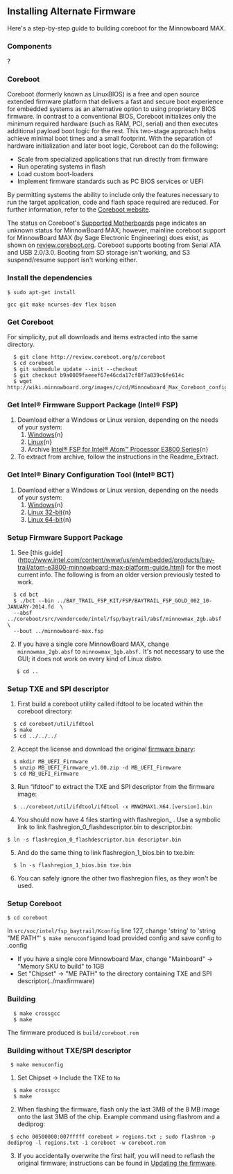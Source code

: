 ## Installing Alternate Firmware

Here's a step-by-step guide to building coreboot for the Minnowboard MAX.

### Components

?

### Coreboot
Coreboot (formerly known as LinuxBIOS) is a free and open source extended firmware platform that delivers a fast and secure boot experience for embedded systems as an alternative option to using proprietary BIOS firmware. In contrast to a conventional BIOS, Coreboot initializes only the minimum required hardware (such as RAM, PCI, serial) and then executes additional payload boot logic for the rest. This two-stage approach helps achieve minimal boot times and a small footprint.
With the separation of hardware initialization and later boot logic, Coreboot can do the following: 

- Scale from specialized applications that run directly from firmware 
- Run operating systems in flash 
- Load custom boot-loaders 
- Implement firmware standards such as PC BIOS services or UEFI 

By permitting systems the ability to include only the features necessary to run the target application, code and flash space required are reduced. For further information, refer to the [Coreboot website]( http://www.coreboot.org).

The status on Coreboot's [Supported Motherboards](http://www.coreboot.org/Supported_Motherboards) page indicates an unknown status for MinnowBoard MAX; however, mainline coreboot support for MinnowBoard MAX (by Sage Electronic Engineering) does exist, as shown on [review.coreboot.org](http://review.coreboot.org/gitweb?p=coreboot.git). Coreboot supports booting from Serial ATA and USB 2.0/3.0. Booting from SD storage isn't working, and S3 suspend/resume support isn't working either. 

### Install the dependencies

  ``` 
  $ sudo apt-get install
  ```

  ``` 
  gcc git make ncurses-dev flex bison
  ```

### Get Coreboot 
For simplicity, put all downloads and items extracted into the same directory.

  ```
 	$ git clone http://review.coreboot.org/p/coreboot
 	$ cd coreboot
 	$ git submodule update --init --checkout
 	$ git checkout b9a0809faeeef67e46cda17cf8f7a839c6fe614c
 	$ wget http://wiki.minnowboard.org/images/c/cd/Minnowboard_Max_Coreboot_config.txt
  ```

### Get Intel® Firmware Support Package (Intel® FSP)
1. Download either a Windows or Linux version, depending on the needs of your system:
    1. [Windows](http://www.intel.com/content/www/us/en/embedded/software/fsp/atom-e3800-fsp-g3-windows-download.html){n}
    1. [Linux](http://www.intel.com/content/www/us/en/embedded/software/fsp/atom-e3800-fsp-g3-linux-download.html){n}
    1. Archive [Intel® FSP for Intel® Atom™ Processor E3800 Series](http://downloadcenter.intel.com/download/24496){n}
2. To extract from archive, follow the instructions in the Readme_Extract.

### Get Intel® Binary Configuration Tool (Intel® BCT) 
1. Download either a Windows or Linux version, depending on the needs of your system: 
    1. [Windows](https://edc.intel.com/Link.aspx?id=10034){n}
    1. [Linux 32-bit](https://edc.intel.com/Link.aspx?id=10033){n}  
    1. [Linux 64-bit](https://edc.intel.com/Link.aspx?id=10032){n}

### Setup Firmware Support Package
1. See [this guide] (http://www.intel.com/content/www/us/en/embedded/products/bay-trail/atom-e3800-minnowboard-max-platform-guide.html) for the most current info. The following is from an older version previously tested to work. 

  ```
  	$ cd bct
  	$ ./bct --bin ../BAY_TRAIL_FSP_KIT/FSP/BAYTRAIL_FSP_GOLD_002_10-JANUARY-2014.fd  \
  	--absf ../coreboot/src/vendorcode/intel/fsp/baytrail/absf/minnowmax_2gb.absf \
  	--bout ../minnowboard-max.fsp
  ```

2. If you have a single core MinnowBoard MAX, change `minnowmax_2gb.absf` to `minnowmax_1gb.absf.` It's not necessary to use the GUI; it does not work on every kind of Linux distro.

  ```
 	 $ cd ..
  ```
  
### Setup TXE and SPI descriptor 
1. First build a coreboot utility called ifdtool to be located within the coreboot directory:

```
  $ cd coreboot/util/ifdtool
  $ make
  $ cd ../../../
```

2. Accept the license and download the original [firmware binary]( https://firmware.intel.com/projects/minnowboard-max):

```
  $ mkdir MB_UEFI_Firmware
  $ unzip MB_UEFI_Firmware_v1.00.zip -d MB_UEFI_Firmware
  $ cd MB_UEFI_Firmware
```

3. Run “ifdtool” to extract the TXE and SPI descriptor from the firmware image:

```
  $ ../coreboot/util/ifdtool/ifdtool -x MNW2MAX1.X64.[version].bin
```

4. You should now have 4 files starting with flashregion_ . Use a symbolic link to link flashregion_0_flashdescriptor.bin to descriptor.bin:

```
$ ln -s flashregion_0_flashdescriptor.bin descriptor.bin
```

5. And do the same thing to link flashregion_1_bios.bin to txe.bin:

```
  $ ln -s flashregion_1_bios.bin txe.bin
```

6. You can safely ignore the other two flashregion files, as they won't be used.

### Setup Coreboot 

```
$ cd coreboot
```

In `src/soc/intel/fsp_baytrail/Kconfig` line 127, change 'string' to 'string "ME PATH"' `$ make menuconfig`and load provided config and save config to .config

- If you have a single core Minnowboard Max, change "Mainboard" -> "Memory SKU to build" to 1GB
- Set "Chipset" -> "ME PATH" to the directory containing TXE and SPI descriptor(../maxfirmware)

### Building 

```
  $ make crossgcc
  $ make
```

The firmware produced is `build/coreboot.rom`


### Building without TXE/SPI descriptor 

```
 $ make menuconfig
```

1. Set Chipset -> Include the TXE to `No`

```
  $ make crossgcc
  $ make
```

2. When flashing the firmware, flash only the last 3MB of the 8 MB image onto the last 3MB of the chip. Example command using flashrom and a dediprog: 

```
 $ echo 00500000:007fffff coreboot > regions.txt ; sudo flashrom -p dediprog -l regions.txt -i coreboot -w coreboot.rom
```

3. If you accidentally overwrite the first half, you will need to reflash the original firmware; instructions can be found in [Updating the firmware](tutorials/updating_your_firmware).



